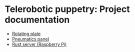 # Telerobotic puppetry: Project documentation

- [Rotating plate](rotating-plate.md)
- [Pneumatics panel](pneumatics-panel.md)
- [Rust server (Raspberry Pi)](rust-server.md)